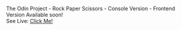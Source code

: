 The Odin Project - Rock Paper Scissors - Console Version - Frontend Version Available soon!
<br>
See Live: <a href="https://top-rps.netlify.app/">Click Me!</a>
